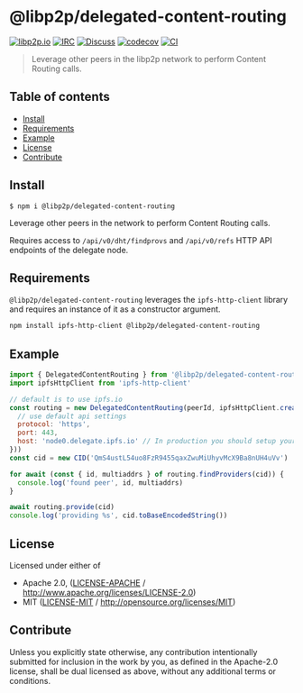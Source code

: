 # @libp2p/delegated-content-routing <!-- omit in toc -->

[![libp2p.io](https://img.shields.io/badge/project-libp2p-yellow.svg?style=flat-square)](http://libp2p.io/)
[![IRC](https://img.shields.io/badge/freenode-%23libp2p-yellow.svg?style=flat-square)](http://webchat.freenode.net/?channels=%23libp2p)
[![Discuss](https://img.shields.io/discourse/https/discuss.libp2p.io/posts.svg?style=flat-square)](https://discuss.libp2p.io)
[![codecov](https://img.shields.io/codecov/c/github/libp2p/js-libp2p-delegated-content-routing.svg?style=flat-square)](https://codecov.io/gh/libp2p/js-libp2p-delegated-content-routing)
[![CI](https://img.shields.io/github/workflow/status/libp2p/js-libp2p-interfaces/test%20&%20maybe%20release/master?style=flat-square)](https://github.com/libp2p/js-libp2p-delegated-content-routing/actions/workflows/js-test-and-release.yml)

> Leverage other peers in the libp2p network to perform Content Routing calls.

## Table of contents <!-- omit in toc -->

- [Install](#install)
- [Requirements](#requirements)
- [Example](#example)
- [License](#license)
- [Contribute](#contribute)

## Install

```console
$ npm i @libp2p/delegated-content-routing
```

Leverage other peers in the network to perform Content Routing calls.

Requires access to `/api/v0/dht/findprovs` and `/api/v0/refs` HTTP API endpoints of the delegate node.

## Requirements

`@libp2p/delegated-content-routing` leverages the `ipfs-http-client` library and requires an instance of it as a constructor argument.

```sh
npm install ipfs-http-client @libp2p/delegated-content-routing
```

## Example

```js
import { DelegatedContentRouting } from '@libp2p/delegated-content-routing'
import ipfsHttpClient from 'ipfs-http-client'

// default is to use ipfs.io
const routing = new DelegatedContentRouting(peerId, ipfsHttpClient.create({
  // use default api settings
  protocol: 'https',
  port: 443,
  host: 'node0.delegate.ipfs.io' // In production you should setup your own delegates
}))
const cid = new CID('QmS4ustL54uo8FzR9455qaxZwuMiUhyvMcX9Ba8nUH4uVv')

for await (const { id, multiaddrs } of routing.findProviders(cid)) {
  console.log('found peer', id, multiaddrs)
}

await routing.provide(cid)
console.log('providing %s', cid.toBaseEncodedString())
```

## License

Licensed under either of

- Apache 2.0, ([LICENSE-APACHE](LICENSE-APACHE) / <http://www.apache.org/licenses/LICENSE-2.0>)
- MIT ([LICENSE-MIT](LICENSE-MIT) / <http://opensource.org/licenses/MIT>)

## Contribute

Unless you explicitly state otherwise, any contribution intentionally submitted for inclusion in the work by you, as defined in the Apache-2.0 license, shall be dual licensed as above, without any additional terms or conditions.
